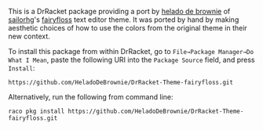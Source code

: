 This is a DrRacket package providing a port by [helado de brownie] of [sailorhg]'s [fairyfloss] text editor theme. It was ported by hand by making aesthetic choices of how to use the colors from the original theme in their new context.

To install this package from within DrRacket, go to `File→Package Manager→Do What I Mean`, paste the following URI into the `Package Source` field, and press `Install`:

    https://github.com/HeladoDeBrownie/DrRacket-Theme-fairyfloss.git

Alternatively, run the following from command line:

    raco pkg install https://github.com/HeladoDeBrownie/DrRacket-Theme-fairyfloss.git

[helado de brownie]:    https://github.com/HeladoDeBrownie
[sailorhg]:             https://github.com/sailorhg
[fairyfloss]:           https://github.com/sailorhg/fairyfloss
